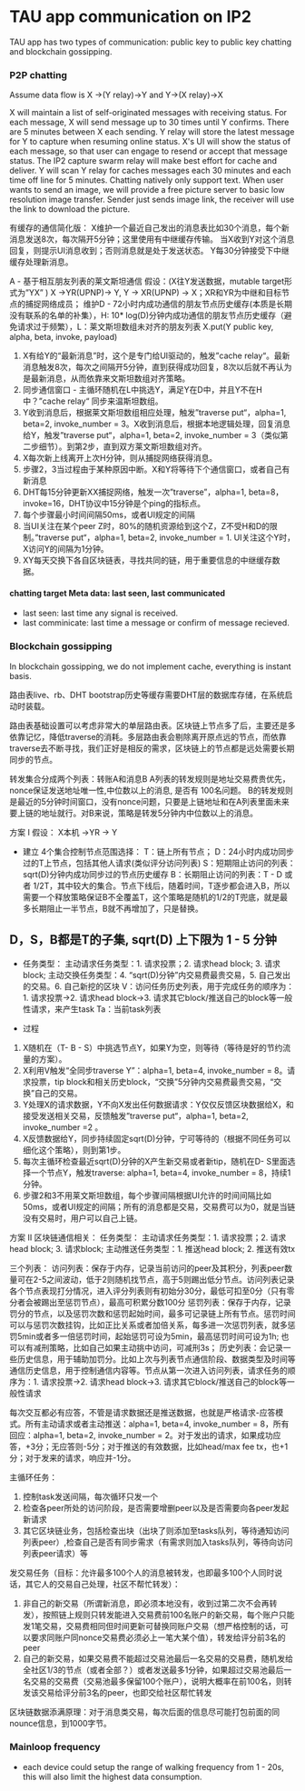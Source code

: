 # TAU app communication on IP2
TAU app has two types of communication: public key to public key chatting and blockchain gossipping. 

### P2P chatting
Assume data flow is X ->(Y relay)->Y and Y->(X relay)->X

X will maintain a list of self-originated messages with receiving status. For each message, X will send message up to 30 times until Y confirms. There are 5 minutes between X each sending. Y relay will store the latest message for Y to capture when resuming online status. 
X's UI will show the status of each message, so that user can engage to resend or accept that message status. The IP2 capture swarm relay will make best effort for cache and deliver. 
Y will scan Y relay for caches messages each 30 minutes and each time off line for 5 minutes. 
Chatting natively only support text. When user wants to send an image, we will provide a free picture server to basic low resolution image transfer. Sender just sends image link, the receiver will use the link to download the picture. 


有缓存的通信简化版：
X维护一个最近自己发出的消息表比如30个消息，每个新消息发送8次，每次隔开5分钟；这里使用有中继缓存传输。
当X收到Y对这个消息回复，则提示UI消息收到；否则消息就是处于发送状态。
Y每30分钟接受下中继缓存处理新消息。

A - 基于相互朋友列表的莱文斯坦通信
假设：(X往Y发送数据，mutable target形式为”YX” ) X ->YR(UPNP)-> Y, Y -> XR(UPNP) -> X；XR和YR为中继和目标节点的捕捉网络成员；
维护D - 72小时内成功通信的朋友节点历史缓存(本质是长期没有联系的名单的补集），H: 10* log(D)分钟内成功通信的朋友节点历史缓存（避免请求过于频繁），L：莱文斯坦数组未对齐的朋友列表
X.put(Y public key, alpha, beta, invoke, payload)
1. X有给Y的“最新消息”时，这个是专门给UI驱动的，触发”cache relay“。最新消息触发8次，每次之间隔开5分钟，直到获得成功回复，8次以后就不再认为是最新消息，从而依靠来文斯坦数组对齐策略。
2. 同步通信窗口 - 主循环随机在L中挑选Y，满足Y在D中，并且Y不在H中？”cache relay“ 同步来温斯坦数组。
3. Y收到消息后，根据莱文斯坦数组相应处理，触发”traverse put“，alpha=1, beta=2, invoke_number = 3。X收到消息后，根据本地逻辑处理，回复消息给Y，触发”traverse put“，alpha=1, beta=2, invoke_number = 3（类似第二步细节）。到第2步，直到双方莱文斯坦数组对齐。
4. X每次新上线离开上次H分钟，则从捕捉网络获得消息。
5. 步骤2，3当过程由于某种原因中断。X和Y将等待下个通信窗口，或者自己有新消息
6. DHT每15分钟更新XX捕捉网络，触发一次”traverse”，alpha=1, beta=8，invoke=16，DHT协议中15分钟是个ping的指标点。
7. 每个步骤最小时间间隔50ms，或者UI规定的间隔
8. 当UI关注在某个peer Z时，80%的随机资源给到这个Z，Z不受H和D的限制。”traverse put“，alpha=1, beta=2, invoke_number = 1. UI关注这个Y时，X访问Y的间隔为1分钟。
9. XY每天交换下各自区块链表，寻找共同的链，用于重要信息的中继缓存数据。

#### chatting target Meta data: last seen, last communicated
* last seen: last time any signal is received.
* last comminicate: last time a message or confirm of message recieved.

### Blockchain gossipping
In blockchain gossipping, we do not implement cache, everything is instant basis. 


路由表live、rb、DHT bootstrap历史等缓存需要DHT层的数据库存储，在系统启动时装载。

路由表基础设置可以考虑非常大的单层路由表。区块链上节点多了后，主要还是多依靠记忆，降低traverse的消耗。多层路由表会剔除离开原点远的节点，而依靠traverse去不断寻找，我们正好是相反的需求，区块链上的节点都是远处需要长期同步的节点。 


转发集合分成两个列表：转账A和消息B
A列表的转发规则是地址交易费贵优先，nonce保证发送地址唯一性,中位数以上的消息, 是否有 100名问题。 
B的转发规则是最近的5分钟时间窗口，没有nonce问题，只要是上链地址和在A列表里面未来要上链的地址就行。对B来说，策略是转发5分钟内中位数以上的消息。


方案 I
假设： X本机 ->YR -> Y 
- 建立 4个集合控制节点范围选择：
T：链上所有节点；
D：24小时内成功同步过的T上节点，包括其他人请求(类似评分访问列表)
S：短期阻止访问的列表：sqrt(D)分钟内成功同步过的节点历史缓存
B：长期阻止访问的列表：T - D 或者 1/2T，其中较大的集合。节点下线后，随着时间，T逐步都会进入B，所以需要一个释放策略保证B不全覆盖T，这个策略是随机的1/2的T兜底，就是最多长期阻止一半节点，B就不再增加了，只是替换。
## D，S，B都是T的子集, sqrt(D) 上下限为 1 - 5 分钟

- 任务类型：
主动请求任务类型：1. 请求投票；2. 请求head block; 3. 请求block; 
主动交换任务类型：4. “sqrt(D)分钟”内交易费最贵交易，5. 自己发出的交易。6. 自己新挖的区块
V：访问任务历史列表，用于完成任务的顺序为：1. 请求投票->2. 请求head block->3. 请求其它block/推送自己的block等一般性请求，来产生task
Ta：当前task列表

- 过程
1. X随机在（T- B - S）中挑选节点Y，如果Y为空，则等待（等待是好的节约流量的方案）。
2. X利用V触发“全同步traverse Y”：alpha=1, beta=4, invoke_number = 8。请求投票，tip block和相关历史block，“交换”5分钟内交易费最贵交易，“交换”自己的交易。
3. Y处理X的请求数据，Y不向X发出任何数据请求：Y仅仅反馈区块数据给X，和接受发送相关交易，反馈触发”traverse put“，alpha=1, beta=2, invoke_number =2 。
4. X反馈数据给Y，同步持续固定sqrt(D)分钟，宁可等待的（根据不同任务可以细化这个策略），则到第1步。
5. 每次主循环检查最近sqrt(D)分钟的X产生新交易或者新tip，随机在D- S里面选择一个节点Y，触发traverse: alpha=1, beta=4, invoke_number = 8，持续1分钟。
6. 步骤2和3不用莱文斯坦数组，每个步骤间隔根据UI允许的时间间隔比如50ms，或者UI规定的间隔；所有的消息都是交易，交易费可以为0，就是当链没有交易时，用户可以自己上链。

方案 II
区块链通信相关：
任务类型：
主动请求任务类型：1. 请求投票；2. 请求head block; 3. 请求block;
主动推送任务类型：1. 推送head block; 2. 推送有效tx

三个列表：
访问列表：保存于内存，记录当前访问的peer及其积分，列表peer数量可在2-5之间波动，低于2则随机找节点，高于5则踢出低分节点。访问列表记录各个节点表现打分情况，进入评分列表则有初始分30分，最低可扣至0分（只有零分者会被踢出至惩罚节点），最高可积累分数100分
惩罚列表：保存于内存，记录罚分的节点，以及惩罚次数和惩罚起始时间，最多可记录链上所有节点。惩罚时间可以与惩罚次数挂钩，比如正比关系或者加倍关系，每多进一次惩罚列表，就多惩罚5min或者多一倍惩罚时间，起始惩罚可设为5min，最高惩罚时间可设为1h; 也可以有减刑策略，比如自己如果主动挑中访问，可减刑3s；
历史列表：会记录一些历史信息，用于辅助加罚分。比如上次与列表节点通信阶段、数据类型及时间等通信历史信息，用于控制通信内容等。节点从第一次进入访问列表，请求任务的顺序为：1. 请求投票->2. 请求head block->3. 请求其它block/推送自己的block等一般性请求

每次交互都必有应答，不管是请求数据还是推送数据，也就是严格请求-应答模式。所有主动请求或者主动推送：alpha=1, beta=4, invoke_number = 8，所有回应：alpha=1, beta=2, invoke_number = 2。对于发出的请求，如果成功应答，+3分；无应答则-5分；对于推送的有效数据，比如head/max fee tx，也+1分；对于发来的请求，响应并-1分。

主循环任务：
1. 控制task发送间隔，每次循环只发一个
2. 检查各peer所处的访问阶段，是否需要增删peer以及是否需要向各peer发起新请求
3. 其它区块链业务，包括检查出块（出块了则添加至tasks队列，等待通知访问列表peer）,检查自己是否有同步需求（有需求则加入tasks队列，等待向访问列表peer请求）等

发交易任务（目标：允许最多100个人的消息被转发，也即最多100个人同时说话，其它人的交易自己处理，社区不帮忙转发）：
1. 非自己的新交易（所谓新消息，即必须本地没有，收到过第二次不会再转发），按照链上规则只转发能进入交易费前100名账户的新交易，每个账户只能发1笔交易，交易费相同但时间更新可替换同账户交易（想严格控制的话，可以要求同账户同nonce交易费必须必上一笔大某个值），转发给评分前3名的peer
2. 自己的新交易，如果交易费不能超过交易池最后一名交易的交易费，随机发给全社区1/3的节点（或者全部？）或者发送最多1分钟，如果超过交易池最后一名交易的交易费（交易池最多保留100个账户），说明大概率在前100名，则转发该交易给评分前3名的peer，也即交给社区帮忙转发



区块链数据添满原理：对于消息类交易，每次后面的信息尽可能打包前面的同nounce信息，到1000字节。



### Mainloop frequency
* each device could setup the range of walking frequency from 1 - 20s, this will also limit the highest data consumption. 
